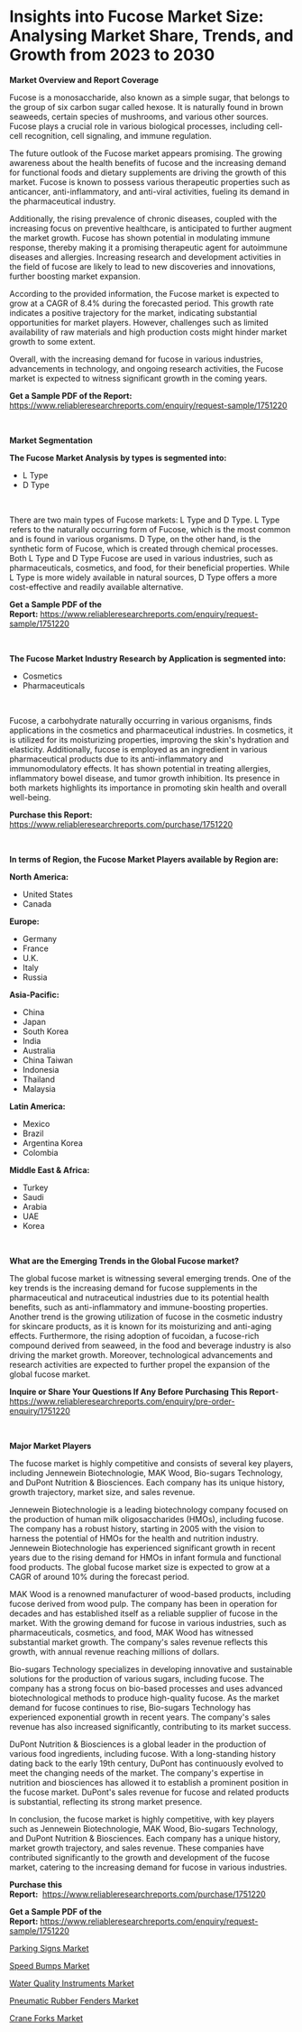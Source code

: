 <p><h1>Insights into Fucose Market Size: Analysing Market Share, Trends, and Growth from 2023 to 2030</h1></p><p><strong>Market Overview and Report Coverage</strong></p>
<p><p>Fucose is a monosaccharide, also known as a simple sugar, that belongs to the group of six carbon sugar called hexose. It is naturally found in brown seaweeds, certain species of mushrooms, and various other sources. Fucose plays a crucial role in various biological processes, including cell-cell recognition, cell signaling, and immune regulation.</p><p>The future outlook of the Fucose market appears promising. The growing awareness about the health benefits of fucose and the increasing demand for functional foods and dietary supplements are driving the growth of this market. Fucose is known to possess various therapeutic properties such as anticancer, anti-inflammatory, and anti-viral activities, fueling its demand in the pharmaceutical industry.</p><p>Additionally, the rising prevalence of chronic diseases, coupled with the increasing focus on preventive healthcare, is anticipated to further augment the market growth. Fucose has shown potential in modulating immune response, thereby making it a promising therapeutic agent for autoimmune diseases and allergies. Increasing research and development activities in the field of fucose are likely to lead to new discoveries and innovations, further boosting market expansion.</p><p>According to the provided information, the Fucose market is expected to grow at a CAGR of 8.4% during the forecasted period. This growth rate indicates a positive trajectory for the market, indicating substantial opportunities for market players. However, challenges such as limited availability of raw materials and high production costs might hinder market growth to some extent.</p><p>Overall, with the increasing demand for fucose in various industries, advancements in technology, and ongoing research activities, the Fucose market is expected to witness significant growth in the coming years.</p></p>
<p><strong>Get a Sample PDF of the Report:</strong> <a href="https://www.reliableresearchreports.com/enquiry/request-sample/1751220">https://www.reliableresearchreports.com/enquiry/request-sample/1751220</a></p>
<p>&nbsp;</p>
<p><strong>Market Segmentation</strong></p>
<p><strong>The Fucose Market Analysis by types is segmented into:</strong></p>
<p><ul><li>L Type</li><li>D Type</li></ul></p>
<p>&nbsp;</p>
<p><p>There are two main types of Fucose markets: L Type and D Type. L Type refers to the naturally occurring form of Fucose, which is the most common and is found in various organisms. D Type, on the other hand, is the synthetic form of Fucose, which is created through chemical processes. Both L Type and D Type Fucose are used in various industries, such as pharmaceuticals, cosmetics, and food, for their beneficial properties. While L Type is more widely available in natural sources, D Type offers a more cost-effective and readily available alternative.</p></p>
<p><strong>Get a Sample PDF of the Report:</strong>&nbsp;<a href="https://www.reliableresearchreports.com/enquiry/request-sample/1751220">https://www.reliableresearchreports.com/enquiry/request-sample/1751220</a></p>
<p>&nbsp;</p>
<p><strong>The Fucose Market Industry Research by Application is segmented into:</strong></p>
<p><ul><li>Cosmetics</li><li>Pharmaceuticals</li></ul></p>
<p>&nbsp;</p>
<p><p>Fucose, a carbohydrate naturally occurring in various organisms, finds applications in the cosmetics and pharmaceutical industries. In cosmetics, it is utilized for its moisturizing properties, improving the skin's hydration and elasticity. Additionally, fucose is employed as an ingredient in various pharmaceutical products due to its anti-inflammatory and immunomodulatory effects. It has shown potential in treating allergies, inflammatory bowel disease, and tumor growth inhibition. Its presence in both markets highlights its importance in promoting skin health and overall well-being.</p></p>
<p><strong>Purchase this Report:</strong>&nbsp; <a href="https://www.reliableresearchreports.com/purchase/1751220">https://www.reliableresearchreports.com/purchase/1751220</a></p>
<p>&nbsp;</p>
<p><strong>In terms of Region, the Fucose Market Players available by Region are:</strong></p>
<p>
    <p> <strong> North America: </strong>
        <ul>
            <li>United States</li>
            <li>Canada</li>
        </ul>
        </p> 
    <p> <strong> Europe: </strong>
        <ul>
            <li>Germany</li>
            <li>France</li>
            <li>U.K.</li>
            <li>Italy</li>
            <li>Russia</li>
        </ul>
        </p> 
    <p> <strong> Asia-Pacific: </strong>
        <ul>
            <li>China</li>
            <li>Japan</li>
            <li>South Korea</li>
            <li>India</li>
            <li>Australia</li>
            <li>China Taiwan</li>
            <li>Indonesia</li>
            <li>Thailand</li>
            <li>Malaysia</li>
        </ul>
        </p> 
    <p> <strong> Latin America: </strong>
        <ul>
            <li>Mexico</li>
            <li>Brazil</li>
            <li>Argentina Korea</li>
            <li>Colombia</li>
        </ul>
        </p> 
    <p> <strong> Middle East & Africa: </strong>
        <ul>
            <li>Turkey</li>
            <li>Saudi</li>
            <li>Arabia</li>
            <li>UAE</li>
            <li>Korea</li>
        </ul>
    </p>
    </p>
<p>&nbsp;</p>
<p><strong>What are the Emerging Trends in the Global Fucose market?</strong></p>
<p><p>The global fucose market is witnessing several emerging trends. One of the key trends is the increasing demand for fucose supplements in the pharmaceutical and nutraceutical industries due to its potential health benefits, such as anti-inflammatory and immune-boosting properties. Another trend is the growing utilization of fucose in the cosmetic industry for skincare products, as it is known for its moisturizing and anti-aging effects. Furthermore, the rising adoption of fucoidan, a fucose-rich compound derived from seaweed, in the food and beverage industry is also driving the market growth. Moreover, technological advancements and research activities are expected to further propel the expansion of the global fucose market.</p></p>
<p><strong>Inquire or Share Your Questions If Any Before Purchasing This Report</strong>- <a href="https://www.reliableresearchreports.com/enquiry/pre-order-enquiry/1751220">https://www.reliableresearchreports.com/enquiry/pre-order-enquiry/1751220</a></p>
<p>&nbsp;</p>
<p><strong>Major Market Players</strong></p>
<p><p>The fucose market is highly competitive and consists of several key players, including Jennewein Biotechnologie, MAK Wood, Bio-sugars Technology, and DuPont Nutrition & Biosciences. Each company has its unique history, growth trajectory, market size, and sales revenue.</p><p>Jennewein Biotechnologie is a leading biotechnology company focused on the production of human milk oligosaccharides (HMOs), including fucose. The company has a robust history, starting in 2005 with the vision to harness the potential of HMOs for the health and nutrition industry. Jennewein Biotechnologie has experienced significant growth in recent years due to the rising demand for HMOs in infant formula and functional food products. The global fucose market size is expected to grow at a CAGR of around 10% during the forecast period.</p><p>MAK Wood is a renowned manufacturer of wood-based products, including fucose derived from wood pulp. The company has been in operation for decades and has established itself as a reliable supplier of fucose in the market. With the growing demand for fucose in various industries, such as pharmaceuticals, cosmetics, and food, MAK Wood has witnessed substantial market growth. The company's sales revenue reflects this growth, with annual revenue reaching millions of dollars.</p><p>Bio-sugars Technology specializes in developing innovative and sustainable solutions for the production of various sugars, including fucose. The company has a strong focus on bio-based processes and uses advanced biotechnological methods to produce high-quality fucose. As the market demand for fucose continues to rise, Bio-sugars Technology has experienced exponential growth in recent years. The company's sales revenue has also increased significantly, contributing to its market success.</p><p>DuPont Nutrition & Biosciences is a global leader in the production of various food ingredients, including fucose. With a long-standing history dating back to the early 19th century, DuPont has continuously evolved to meet the changing needs of the market. The company's expertise in nutrition and biosciences has allowed it to establish a prominent position in the fucose market. DuPont's sales revenue for fucose and related products is substantial, reflecting its strong market presence.</p><p>In conclusion, the fucose market is highly competitive, with key players such as Jennewein Biotechnologie, MAK Wood, Bio-sugars Technology, and DuPont Nutrition & Biosciences. Each company has a unique history, market growth trajectory, and sales revenue. These companies have contributed significantly to the growth and development of the fucose market, catering to the increasing demand for fucose in various industries.</p></p>
<p><strong>Purchase this Report:</strong>&nbsp;&nbsp;<a href="https://www.reliableresearchreports.com/purchase/1751220">https://www.reliableresearchreports.com/purchase/1751220</a></p>
<p></p>
<p><strong>Get a Sample PDF of the Report:</strong>&nbsp;<a href="https://www.reliableresearchreports.com/enquiry/request-sample/1751220">https://www.reliableresearchreports.com/enquiry/request-sample/1751220</a></p>
<p><p><a href="https://medium.com/@jarredmertz2772/parking-signs-market-furnishes-information-on-market-share-market-trends-and-market-growth-7e4aa94bb056">Parking Signs Market</a></p><p><a href="https://medium.com/@jamesday5g/speed-bumps-market-furnishes-information-on-market-share-market-trends-and-market-growth-602308ceadde">Speed Bumps Market</a></p><p><a href="https://medium.com/@alanwatkins6h/water-quality-instruments-market-analysis-and-sze-forecasted-for-period-from-2023-to-2030-cbb31e11517c">Water Quality Instruments Market</a></p><p><a href="https://medium.com/@seanhunt765/pneumatic-rubber-fenders-market-insights-into-market-cagr-market-trends-and-growth-strategies-292a8ca6a684">Pneumatic Rubber Fenders Market</a></p><p><a href="https://medium.com/@waltercruz6g/crane-forks-market-analysis-and-sze-forecasted-for-period-from-2023-to-2030-28f7c8eef2cf">Crane Forks Market</a></p></p>